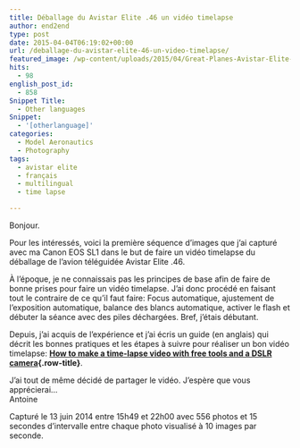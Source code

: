 ```yaml
---
title: Déballage du Avistar Elite .46 un vidéo timelapse
author: end2end
type: post
date: 2015-04-04T06:19:02+00:00
url: /deballage-du-avistar-elite-46-un-video-timelapse/
featured_image: /wp-content/uploads/2015/04/Great-Planes-Avistar-Elite-Unboxing-featured-image-672x378.jpg
hits:
  - 98
english_post_id:
  - 858
Snippet Title:
  - Other languages
Snippet:
  - '[otherlanguage]'
categories:
  - Model Aeronautics
  - Photography
tags:
  - avistar elite
  - français
  - multilingual
  - time lapse

---
```

Bonjour.

Pour les intéressés, voici la première séquence d&#8217;images que j&#8217;ai capturé avec ma Canon EOS SL1 dans le but de faire un vidéo timelapse du déballage de l&#8217;avion téléguidée Avistar Elite .46.<!--more-->

À l&#8217;époque, je ne connaissais pas les principes de base afin de faire de bonne prises pour faire un vidéo timelapse. J&#8217;ai donc procédé en faisant tout le contraire de ce qu&#8217;il faut faire: Focus automatique, ajustement de l&#8217;exposition automatique, balance des blancs automatique, activer le flash et débuter la séance avec des piles déchargées. Bref, j&#8217;étais débutant.

Depuis, j&#8217;ai acquis de l&#8217;expérience et j&#8217;ai écris un guide (en anglais) qui décrit les bonnes pratiques et les étapes à suivre pour réaliser un bon vidéo timelapse: **[How to make a time-lapse video with free tools and a DSLR camera][1]{.row-title}**.

J&#8217;ai tout de même décidé de partager le vidéo. J&#8217;espère que vous apprécierai&#8230;  
Antoine

Capturé le 13 juin 2014 entre 15h49 et 22h00 avec 556 photos et 15 secondes d&#8217;intervalle entre chaque photo visualisé à 10 images par seconde.

 [1]: /how-to-make-a-time-lapse-video-with-free-tools-and-a-dslr-camera/ "How to make a time-lapse video with free tools and a DSLR camera"